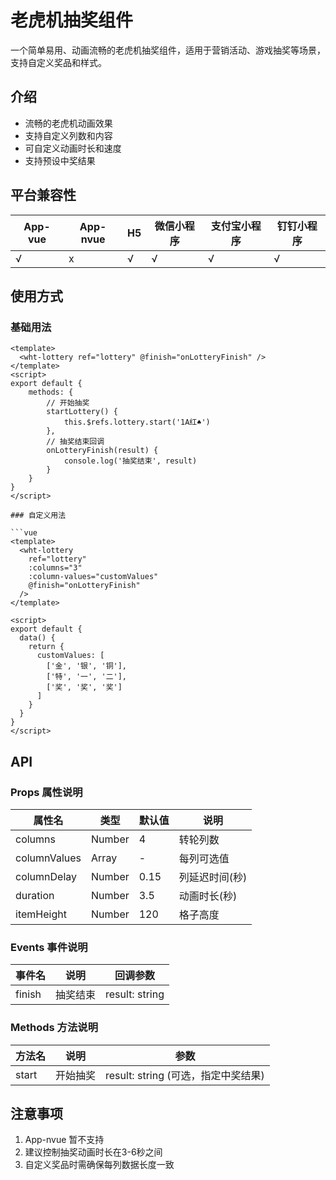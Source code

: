 # 老虎机抽奖组件

一个简单易用、动画流畅的老虎机抽奖组件，适用于营销活动、游戏抽奖等场景，支持自定义奖品和样式。

## 介绍
- 流畅的老虎机动画效果
- 支持自定义列数和内容
- 可自定义动画时长和速度
- 支持预设中奖结果

## 平台兼容性

| App-vue | App-nvue | H5  | 微信小程序 | 支付宝小程序 | 钉钉小程序 |
|---------|----------|-----|------------|--------------|------------|
| √       | x        | √   | √          | √            | √          |

## 使用方式

### 基础用法

```vue
<template>
  <wht-lottery ref="lottery" @finish="onLotteryFinish" />
</template>
<script>
export default {
    methods: {
        // 开始抽奖
        startLottery() {
            this.$refs.lottery.start('1A红♠')
        },
        // 抽奖结束回调
        onLotteryFinish(result) {
            console.log('抽奖结束', result)
        }
    }
}
</script>

### 自定义用法

```vue
<template>
  <wht-lottery 
    ref="lottery"
    :columns="3"
    :column-values="customValues"
    @finish="onLotteryFinish"
  />
</template>

<script>
export default {
  data() {
    return {
      customValues: [
        ['金', '银', '铜'],
        ['特', '一', '二'],
        ['奖', '奖', '奖']
      ]
    }
  }
}
</script>
```

## API

### Props 属性说明
| 属性名       | 类型    | 默认值 | 说明         |
|-------------|---------|--------|-------------|
| columns     | Number  | 4      | 转轮列数     |
| columnValues| Array   | -      | 每列可选值    |
| columnDelay | Number  | 0.15   | 列延迟时间(秒)|
| duration    | Number  | 3.5    | 动画时长(秒)  |
| itemHeight  | Number  | 120    | 格子高度     |

### Events 事件说明
| 事件名  | 说明     | 回调参数 |
|--------|----------|----------|
| finish | 抽奖结束 | result: string |

### Methods 方法说明
| 方法名 | 说明     | 参数 |
|-------|----------|------|
| start | 开始抽奖 | result: string (可选，指定中奖结果) |

## 注意事项
1. App-nvue 暂不支持
2. 建议控制抽奖动画时长在3-6秒之间
3. 自定义奖品时需确保每列数据长度一致